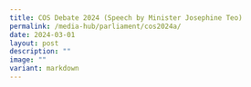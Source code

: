 ```yaml
---
title: COS Debate 2024 (Speech by Minister Josephine Teo)
permalink: /media-hub/parliament/cos2024a/
date: 2024-03-01
layout: post
description: ""
image: ""
variant: markdown
---
```

